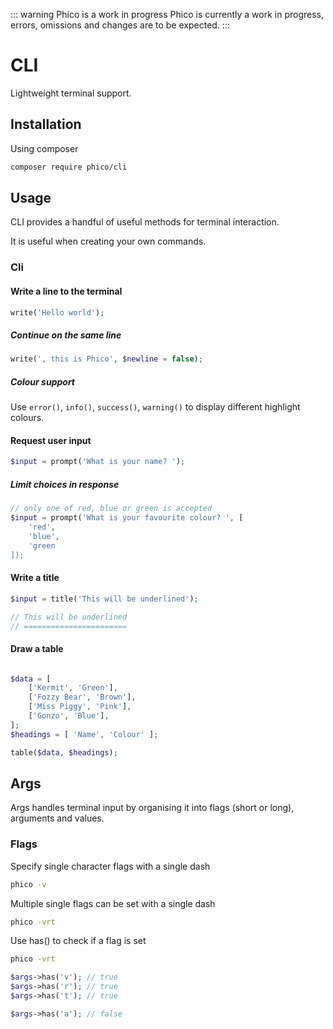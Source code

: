 ::: warning Phico is a work in progress
Phico is currently a work in progress, errors, omissions and changes are to be expected.
:::

# CLI

Lightweight terminal support.

## Installation

Using composer

```sh
composer require phico/cli
```

## Usage

CLI provides a handful of useful methods for terminal interaction.

It is useful when creating your own commands.

### Cli

#### Write a line to the terminal

```php
write('Hello world');
```

##### Continue on the same line

```php
write(', this is Phico', $newline = false);
```

##### Colour support

Use `error()`, `info()`, `success()`, `warning()` to display different highlight colours.

#### Request user input

```php
$input = prompt('What is your name? ');
```

##### Limit choices in response

```php
// only one of red, blue or green is accepted
$input = prompt('What is your favourite colour? ', [
    'red',
    'blue',
    'green
]);
```

#### Write a title

```php
$input = title('This will be underlined');

// This will be underlined
// =======================
```

#### Draw a table

```php

$data = [
    ['Kermit', 'Green'],
    ['Fozzy Bear', 'Brown'],
    ['Miss Piggy', 'Pink'],
    ['Gonzo', 'Blue'],
];
$headings = [ 'Name', 'Colour' ];

table($data, $headings);
```

## Args

Args handles terminal input by organising it into flags (short or long), arguments and values.

### Flags

Specify single character flags with a single dash

```sh
phico -v
```

Multiple single flags can be set with a single dash

```sh
phico -vrt
```

Use has() to check if a flag is set

```sh
phico -vrt
```

```php
$args->has('v'); // true
$args->has('r'); // true
$args->has('t'); // true

$args->has('a'); // false
```
